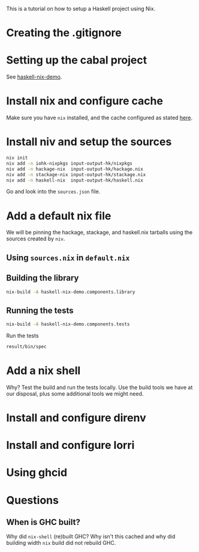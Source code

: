 This is a tutorial on how to setup a Haskell project using Nix.

# Creating the .gitignore

# Setting up the cabal project

See [haskell-nix-demo](./haskell-nix-demo.cabal "cabal file").

# Install nix and configure cache

Make sure you have `nix` installed, and the cache configured as stated
[here][0].

# Install niv and setup the sources

```sh
niv init
niv add -n iohk-nixpkgs input-output-hk/nixpkgs
niv add -n hackage-nix  input-output-hk/hackage.nix
niv add -n stackage-nix input-output-hk/stackage.nix
niv add -n haskell-nix  input-output-hk/haskell.nix
```

Go and look into the `sources.json` file.

# Add a default nix file

We will be pinning the hackage, stackage, and haskell.nix tarballs using the
sources created by `niv`.

## Using `sources.nix` in `default.nix`

## Building the library

```sh
nix-build -A haskell-nix-demo.components.library
```

## Running the tests

```sh
nix-build -A haskell-nix-demo.components.tests
```

Run the tests

```sh
result/bin/spec
```

# Add a nix shell

Why? Test the build and run the tests locally. Use the build tools we have at
our disposal, plus some additional tools we might need.

# Install and configure direnv

# Install and configure lorri

# Using ghcid

# Questions

## When is GHC built?

Why did `nix-shell` (re)built GHC? Why isn't this cached and why did building
width `nix` build did not rebuild GHC.

[0]: https://input-output-hk.github.io/haskell.nix/tutorials/getting-started/
[1]: https://input-output-hk.github.io/haskell.nix/tutorials/hackage-stackage/#updating-and-pinning-hackagenix-and-stackagenix
